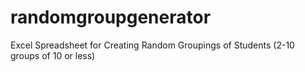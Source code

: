 # randomgroupgenerator
Excel Spreadsheet for Creating Random Groupings of Students (2-10 groups of 10 or less)
